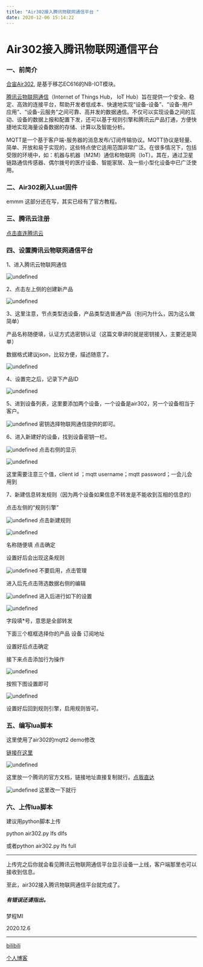 ```yaml
---
title: "Air302接入腾讯物联网通信平台 "
date: 2020-12-06 15:14:22
---
```


# Air302接入腾讯物联网通信平台

### 一、前简介

[合宙Air302](https://gitee.com/openLuat/LuatOS/tree/master/bsp/air302), 是基于移芯EC616的NB-IOT模块。

[腾讯云物联网通信](https://console.cloud.tencent.com/iothub)（Internet of Things Hub， IoT Hub）旨在提供一个安全、稳定、高效的连接平台，帮助开发者低成本、快速地实现“设备-设备”、“设备-用户应用”、“设备-云服务”之间可靠、高并发的数据通信。不仅可以实现设备之间的互动、设备的数据上报和配置下发，还可以基于规则引擎和腾讯云产品打通，方便快捷地实现海量设备数据的存储、计算以及智能分析。

MQTT是一个基于客户端-服务器的消息发布/订阅传输协议。MQTT协议是轻量、简单、开放和易于实现的，这些特点使它适用范围非常广泛。在很多情况下，包括受限的环境中，如：机器与机器（M2M）通信和物联网（IoT）。其在，通过卫星链路通信传感器、偶尔拨号的医疗设备、智能家居、及一些小型化设备中已广泛使用。

### 二、Air302刷入Luat固件

emmm 这部分还在写，其实已经有了官方教程。

### 三、腾讯云注册

[点击直连腾讯云](https://cloud.tencent.com/)

### 四、设置腾讯云物联网通信平台

1、进入腾讯云物联网通信

![undefined](http://openluat-luatcommunity.oss-cn-hangzhou.aliyuncs.com/images/20201206150236051_QQ截图20201206141728.png "undefined")

2、点击左上侧的创建新产品

![undefined](http://openluat-luatcommunity.oss-cn-hangzhou.aliyuncs.com/images/20201206150312977_QQ截图20201206141834.png "undefined")

3、这里注意，节点类型选设备，产品类型选普通产品（别问为什么，因为这么做简单）

产品名称随便填，认证方式选密钥认证（这篇文章讲的就是密钥接入，主要还是简单）

数据格式建议json，比较方便，描述随意了。

![undefined](http://openluat-luatcommunity.oss-cn-hangzhou.aliyuncs.com/images/20201206150323856_QQ截图20201206142003.png "undefined")

4、设置完之后，记录下产品ID

![undefined](http://openluat-luatcommunity.oss-cn-hangzhou.aliyuncs.com/images/20201206150343240_QQ截图20201206142251.png "undefined")

5、进到设备列表，这里要添加两个设备，一个设备是air302，另一个设备相当于客户。

![undefined](http://openluat-luatcommunity.oss-cn-hangzhou.aliyuncs.com/images/20201206150400600_QQ截图20201206142429.png "undefined")
密钥选择物联网通信提供的即可。

6、进入新建好的设备，找到设备密钥一栏。

![undefined](http://openluat-luatcommunity.oss-cn-hangzhou.aliyuncs.com/images/20201206150411086_QQ截图20201206142559.png "undefined")
点击右侧的显示

![undefined](http://openluat-luatcommunity.oss-cn-hangzhou.aliyuncs.com/images/20201206150427848_QQ截图20201206142642.png "undefined")

这里需要注意三个值，client id ；mqtt username；mqtt password；一会儿会用到



7、新建信息转发规则（因为两个设备如果信息不转发是不能收到互相的信息的）

点击左侧的“规则引擎”

![undefined](http://openluat-luatcommunity.oss-cn-hangzhou.aliyuncs.com/images/20201206150443315_QQ截图20201206142928.png "undefined")
点击新建规则

![undefined](http://openluat-luatcommunity.oss-cn-hangzhou.aliyuncs.com/images/20201206150451326_QQ截图20201206142956.png "undefined")

名称随便填 点击确定

设置好后会出现这条规则

![undefined](http://openluat-luatcommunity.oss-cn-hangzhou.aliyuncs.com/images/20201206150502405_QQ截图20201206143120.png "undefined")
不要启用，点击管理

进入后先点击筛选数据右侧的编辑

![undefined](http://openluat-luatcommunity.oss-cn-hangzhou.aliyuncs.com/images/20201206150511405_QQ截图20201206143229.png "undefined")
 进入后进行如下的设置

![undefined](http://openluat-luatcommunity.oss-cn-hangzhou.aliyuncs.com/images/20201206150521268_QQ截图20201206143430.png "undefined")

字段填*号，意思是全部转发

下面三个框框选择你的产品 设备 订阅地址

设置好后点击确定

接下来点击添加行为操作

![undefined](http://openluat-luatcommunity.oss-cn-hangzhou.aliyuncs.com/images/20201206150826691_QQ截图20201206143755.png "undefined")

按照下图设置即可

![undefined](http://openluat-luatcommunity.oss-cn-hangzhou.aliyuncs.com/images/20201206150539230_QQ截图20201206144039.png "undefined")

设置好后回到规则引擎，启用规则皆可。

### 五、编写lua脚本

这里使用了air302的mqtt2 demo修改

[链接在这里](https://gitee.com/openLuat/LuatOS/blob/master/bsp/air302/demo/mqtt2/main.lua)

![undefined](http://openluat-luatcommunity.oss-cn-hangzhou.aliyuncs.com/images/20201206150555443_QQ截图20201206145054.png "undefined")

这里放一个腾讯的官方文档，链接地址直接复制就行。[点我直达](https://cloud.tencent.com/document/product/634/14630)

![undefined](http://openluat-luatcommunity.oss-cn-hangzhou.aliyuncs.com/images/20201206150604781_QQ截图20201206145702.png "undefined")
这里改一下就行

### 六、上传lua脚本

建议用python脚本上传

python air302.py lfs dlfs

或者python air302.py lfs full

------

上传完之后你就会看见腾讯云物联网通信平台显示设备一上线，客户端那里也可以接收到信息。

至此，air302接入腾讯物联网通信平台就完成了。

##### 有错误还请指出。

梦程MI

2020.12.6

------

[bilibili](https://space.bilibili.com/88809897)

[个人博客](https://www.dreamcstudio.cn/)
